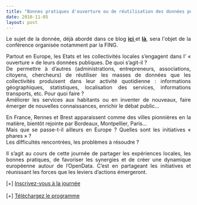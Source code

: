 ```yaml
---
title: "Bonnes pratiques d'ouverture ou de réutilisation des données publiques"
date: 2010-11-05
layout: post
---
```


<p style="text-align: justify">Le sujet de la donnée, déjà abordé dans ce blog <strong><a href="/2010/09/metanote-tdf-7-la-donnee-enjeu-strategique-des-mobilites-multimodales-quelles-perspectives.html" target="_blank">ici </a></strong>et <strong><a href="/2010/11/metanote-tdf-10-nous-etions-nous-sommes-et-nous-serons-des-cyborgs-lassistant-personnel-de-mobilite.html" target="_blank">là</a></strong>, sera l'objet de la conférence organisée notamment par la FING.</p> <p style="text-align: justify">Partout en Europe, les Etats et les collectivités locales s’engagent dans l’ « ouverture » de leurs données publiques. De quoi s’agit-il ? <br />De permettre à d’autres (administrations, entrepreneurs, associations, citoyens, chercheurs) de réutiliser les masses de données que les collectivités produisent dans leur activité quotidienne : informations géographiques, statistiques, localisation des services, informations transports, etc. Pour quoi faire ? <br />Améliorer les services aux habitants ou en inventer de nouveaux, faire émerger de nouvelles connaissances, enrichir le débat public…</p> <p style="text-align: justify">En France, Rennes et Brest apparaissent comme des villes pionnières en la matière, bientôt rejointe par Bordeaux, Montpellier, Paris… <br />Mais que se passe-t-il ailleurs en Europe ? Quelles sont les initiatives « phares » ? <br />Les difficultés rencontrées, les problèmes à résoudre ?</p> <p style="text-align: justify">Il s’agit au cours de cette journée de partager les expériences locales, les bonnes pratiques, de favoriser les synergies et de créer une dynamique européenne autour de l’OpenData. C’est en partageant les initiatives et réunissant les forces que les leviers d’actions émergeront.</p> <p style="text-align: justify">[+] <a href="http://www.epsiplus.net/news/events/opendata_and_re_use">Inscrivez-vous à la journée</a><br /><br />[+] <a href="/wp-content/uploads/sites/6/2010/11/EPSI-Forum-Rennes-Program.pdf">Téléchargez le programme</a></p>